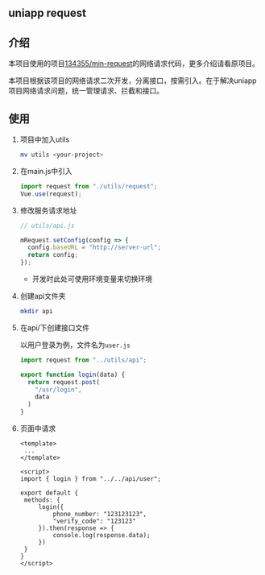 ## uniapp request



## 介绍

本项目使用的项目[134355/min-request](https://github.com/134355/min-request)的网络请求代码，更多介绍请看原项目。

本项目根据该项目的网络请求二次开发，分离接口，按需引入。在于解决uniapp项目网络请求问题，统一管理请求、拦截和接口。



## 使用

1. 项目中加入utils

   ```bash
   mv utils <your-project>
   ```

2. 在main.js中引入

   ```javascript
   import request from "./utils/request";
   Vue.use(request);
   ```

3. 修改服务请求地址

   ```javascript
   // utils/api.js
   
   mRequest.setConfig(config => {
     config.baseURL = "http://server-url";
     return config;
   });
   ```

   * 开发时此处可使用环境变量来切换环境

4. 创建api文件夹

   ```bash
   mkdir api
   ```

5. 在api/下创建接口文件

   以用户登录为例，文件名为`user.js`

   ```javascript
   import request from "../utils/api";
   
   export function login(data) {
     return request.post(
       "/usr/login",
       data
     )
   }
   ```

6. 页面中请求

   ```vue
   <template>
   	...
   </template>
   
   <script>
   import { login } from "../../api/user";
   
   export default {
   	methods: {
   		login({
   			phone_number: "123123123",
   			"verify_code": "123123"
   		}).then(response => {
   			console.log(response.data);
   		})
   	}
   }
   </script>
   ```

   